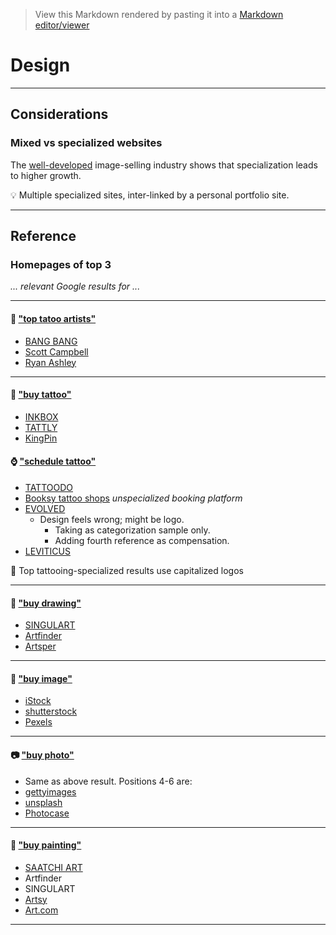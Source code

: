 > View this Markdown rendered by pasting it into a [Markdown editor/viewer](https://stackedit.io/app#)

# Design

---

## Considerations

### Mixed vs specialized websites

The [well-developed](#buy-image) image-selling industry shows that specialization leads to higher growth.

:bulb: Multiple specialized sites, inter-linked by a personal portfolio site.

---

## Reference

### Homepages of top 3

*... relevant Google results for ...*

---

#### :japanese_ogre: ["top tatoo artists"](https://www.google.com/search?q=top+tatoo+artists)

- [BANG BANG](https://www.bangbangforever.com/)
- [Scott Campbell](https://www.scottcampbellstudio.com/)
- [Ryan Ashley](https://www.ryanashley.com/)

---

#### :dragon: ["buy tattoo"](https://www.google.com/search?q=buy+tattoo)

- [INKBOX](https://inkbox.com/)
- [TATTLY](https://tattly.com/)
- [KingPin](https://www.kingpintattoosupply.com/)

#### :watch: ["schedule tattoo"](https://www.google.com/search?q=schedule+tattoo)

- [TATTOODO](https://www.tattoodo.com/)
- [Booksy tattoo shops](https://booksy.com/en-us/s/tattoo-shops) *unspecialized booking platform*
- [EVOLVED](https://www.evolvedbodyart.com/)
  - Design feels wrong; might be logo.
    - Taking as categorization sample only.
    - Adding fourth reference as compensation.
- [LEVITICUS](https://www.leviticus.com/)

:thought_balloon: Top tattooing-specialized results use capitalized logos

---

#### :pencil: ["buy drawing"](https://www.google.com/search?q=buy+drawing)

- [SINGULART](https://www.singulart.com/)
- [Artfinder](https://www.artfinder.com/)
- [Artsper](https://www.artsper.com/)

---

#### :city_sunset: ["buy image"](https://www.google.com/search?q=buy+image)

- [iStock](https://www.istockphoto.com/)
- [shutterstock](https://www.shutterstock.com/)
- [Pexels](https://www.pexels.com/)

---

#### :camera: ["buy photo"](https://www.google.com/search?q=buy+photo)

- []() Same as above result. Positions 4-6 are:
- [gettyimages](https://www.gettyimages.com.mx/)
- [unsplash](https://unsplash.com/)
- [Photocase](https://www.photocase.com/)

---

#### :art: ["buy painting"](https://www.google.com/search?q=buy+painting)

- [SAATCHI ART](https://www.saatchiart.com/)
- Artfinder
- SINGULART
- [Artsy](https://www.artsy.net/)
- [Art.com](https://www.art.com/)

---
